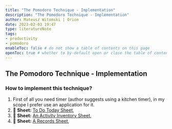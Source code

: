 ```yaml
---
title: "The Pomodoro Technique - Implementation"
description: "The Pomodoro Technique - Implementation"
author: Mateusz Witomski | Orion
date: 2023-02-03 19:47
type: literatureNote
tags: 
- productivity
- pomodoro
enableToc: false # do not show a table of contents on this page
openToc: true # whether to by-default open or close the table of contents on each page
---
```


## The Pomodoro Technique - Implementation

### How to implement this technique?

1. First of all you need timer (author suggests using a kitchen timer), in my scope I prefer use an application for it. 
2. 📒 **Sheet:** [To Do Today Sheet](notes/003%20Literature%20Notes/Personal%20Growth/Pomodoro%20Technique/TPT%20-%20To%20Do%20Today%20Sheet.md),
3. 📒 **Sheet:** [An Activity Inventory Sheet](notes/003%20Literature%20Notes/Personal%20Growth/Pomodoro%20Technique/TPT%20-%20An%20Activity%20Inventory%20Sheet.md),
4. 📒 **Sheet:** [A Records Sheet](notes/003%20Literature%20Notes/Personal%20Growth/Pomodoro%20Technique/TPT%20-%20A%20Records%20Sheet.md),

